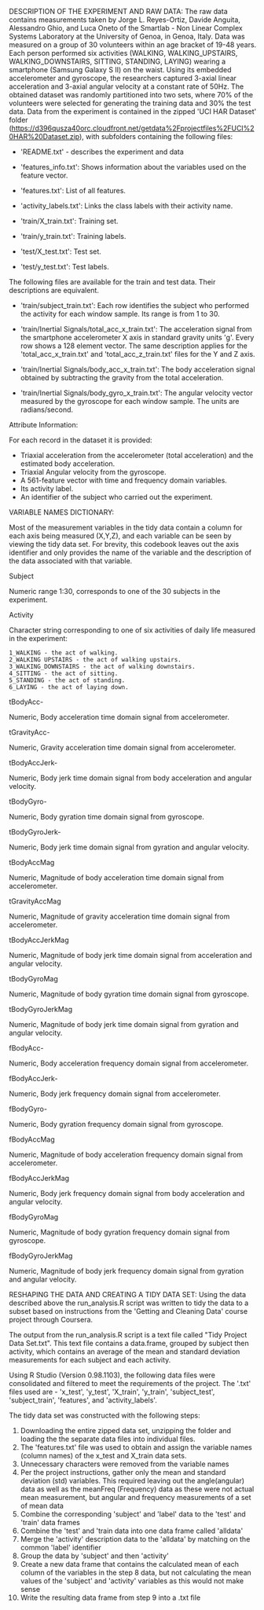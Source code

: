 DESCRIPTION OF THE EXPERIMENT AND RAW DATA:
The raw data contains measurements taken by Jorge L. Reyes-Ortiz, Davide Anguita, Alessandro Ghio, and Luca Oneto of the Smartlab - Non Linear Complex Systems Laboratory at the University of Genoa, in Genoa, Italy.  Data was measured on a group of 30 volunteers within an age bracket of 19-48 years. Each person performed six activities (WALKING, WALKING_UPSTAIRS, WALKING_DOWNSTAIRS, SITTING, STANDING, LAYING) wearing a smartphone (Samsung Galaxy S II) on the waist. Using its embedded accelerometer and gyroscope, the researchers captured 3-axial linear acceleration and 3-axial angular velocity at a constant rate of 50Hz. The obtained dataset was randomly partitioned into two sets, where 70% of the volunteers were selected for generating the training data and 30% the test data.
Data from the experiment is contained in the zipped 'UCI HAR Dataset' folder  (https://d396qusza40orc.cloudfront.net/getdata%2Fprojectfiles%2FUCI%20HAR%20Dataset.zip), with subfolders containing the following files:
- 'README.txt' - describes the experiment and data

- 'features_info.txt': Shows information about the variables used on the feature vector.

- 'features.txt': List of all features.

- 'activity_labels.txt': Links the class labels with their activity name.

- 'train/X_train.txt': Training set.

- 'train/y_train.txt': Training labels.

- 'test/X_test.txt': Test set.

- 'test/y_test.txt': Test labels.

The following files are available for the train and test data. Their descriptions are equivalent. 

- 'train/subject_train.txt': Each row identifies the subject who performed the activity for each window sample. Its range is from 1 to 30. 

- 'train/Inertial Signals/total_acc_x_train.txt': The acceleration signal from the smartphone accelerometer X axis in standard gravity units 'g'. Every row shows a 128 element vector. The same description applies for the 'total_acc_x_train.txt' and 'total_acc_z_train.txt' files for the Y and Z axis. 

- 'train/Inertial Signals/body_acc_x_train.txt': The body acceleration signal obtained by subtracting the gravity from the total acceleration. 

- 'train/Inertial Signals/body_gyro_x_train.txt': The angular velocity vector measured by the gyroscope for each window sample. The units are radians/second. 

Attribute Information:

For each record in the dataset it is provided:
- Triaxial acceleration from the accelerometer (total acceleration) and the estimated body acceleration.
- Triaxial Angular velocity from the gyroscope.
- A 561-feature vector with time and frequency domain variables.
- Its activity label.
- An identifier of the subject who carried out the experiment. 

VARIABLE NAMES DICTIONARY:

Most of the measurement variables in the tidy data contain a column for each axis being measured (X,Y,Z), and each variable can be seen by viewing the tidy data set.  For brevity, this codebook leaves out the axis identifier and only provides the name of the variable and the description of the data associated with that variable.

Subject

Numeric range 1:30, corresponds to one of the 30 subjects in the experiment.

Activity

Character string corresponding to one of six activities of daily life measured in the experiment:

    1_WALKING - the act of walking.
    2_WALKING UPSTAIRS - the act of walking upstairs.
    3_WALKING_DOWNSTAIRS - the act of walking downstairs.
    4_SITTING - the act of sitting.
    5_STANDING - the act of standing.
    6_LAYING - the act of laying down.

tBodyAcc-

Numeric, Body acceleration time domain signal from accelerometer.       

tGravityAcc-

Numeric, Gravity acceleration time domain signal from accelerometer.    

tBodyAccJerk-

Numeric, Body jerk time domain signal from body acceleration and angular velocity.      

tBodyGyro-

Numeric, Body gyration time domain signal from gyroscope.       

tBodyGyroJerk-

Numeric, Body jerk time domain signal from gyration and angular velocity.       

tBodyAccMag

Numeric, Magnitude of body acceleration time domain signal from accelerometer.  

tGravityAccMag

Numeric, Magnitude of gravity acceleration time domain signal from accelerometer.       

tBodyAccJerkMag

Numeric, Magnitude of body jerk time domain signal from acceleration and angular velocity.      

tBodyGyroMag

Numeric, Magnitude of body gyration time domain signal from gyroscope.      

tBodyGyroJerkMag

Numeric, Magnitude of body jerk time domain signal from gyration and angular velocity.      

fBodyAcc-

Numeric, Body acceleration frequency domain signal from accelerometer.      

fBodyAccJerk-

Numeric, Body jerk frequency domain signal from accelerometer.      

fBodyGyro-

Numeric, Body gyration frequency domain signal from gyroscope.      

fBodyAccMag

Numeric, Magnitude of body acceleration frequency domain signal from accelerometer.

fBodyAccJerkMag

Numeric, Body jerk frequency domain signal from body acceleration and angular velocity.     

fBodyGyroMag

Numeric, Magnitude of body gyration frequency domain signal from gyroscope.     

fBodyGyroJerkMag

Numeric, Magnitude of body jerk frequency domain signal from gyration and angular velocity.


RESHAPING THE DATA AND CREATING A TIDY DATA SET:
Using the data described above the run_analysis.R script was written to tidy the data to a subset based on instructions from the 'Getting and Cleaning Data' course project through Coursera.

The output from the run_analysis.R script is a text file called "Tidy Project Data Set.txt". This text file contains a data.frame, grouped by subject then activity, which contains an average of the mean and standard deviation measurements for each subject and each activity.

Using R Studio (Version 0.98.1103), the following data files were consolidated and filtered to meet the requirements of the project. The '.txt' files used are - 'x_test', 'y_test', 'X_train', 'y_train', 'subject_test', 'subject_train', 'features', and 'activity_labels'. 

The tidy data set was constructed with the following steps:

1. Downloading the entire zipped data set, unzipping the folder and loading the the separate data files into individual files.  
2. The 'features.txt' file was used to obtain and assign the variable names (column names) of the x_test and X_train data sets.  
3. Unnecessary characters were removed from the variable names
4. Per the project instructions, gather only the mean and standard deviation (std) variables.  This required leaving out the angle(angular) data as well as the meanFreq (Frequency) data as these were not actual mean measurement, but angular and frequency measurements of a set of mean data
5. Combine the corresponding 'subject' and 'label' data to the 'test' and 'train' data frames
6. Combine the 'test' and 'train data into one data frame called 'alldata'
7. Merge the 'activity' description data to the 'alldata' by matching on the common 'label' identifier
8. Group the data by 'subject' and then 'activity'
9. Create a new data frame that contains the calculated mean of each column of the variables in the step 8 data, but not calculating the mean values of the 'subject' and 'activity' variables as this would not make sense
10. Write the resulting data frame from step 9 into a .txt file  
